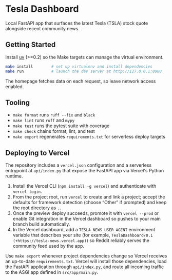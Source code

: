 # Tesla Dashboard

Local FastAPI app that surfaces the latest Tesla (TSLA) stock quote alongside recent community news.

## Getting Started

Install [uv](https://docs.astral.sh/uv/) (>=0.2) so the Make targets can manage the virtual environment.

```bash
make install        # set up virtualenv and install dependencies
make run            # launch the dev server at http://127.0.0.1:8000
```

The homepage fetches data on each request, so leave network access enabled.

## Tooling

- `make format` runs `ruff --fix` and `black`
- `make lint` runs `ruff` and `mypy`
- `make test` runs the pytest suite with coverage
- `make check` chains format, lint, and test
- `make export` regenerates `requirements.txt` for serverless deploy targets

## Deploying to Vercel

The repository includes a `vercel.json` configuration and a serverless entrypoint at `api/index.py`
that expose the FastAPI app via Vercel's Python runtime.

1. Install the Vercel CLI (`npm install -g vercel`) and authenticate with `vercel login`.
2. From the project root, run `vercel` to create and link a project; accept the defaults for
   framework detection (choose “Other” if prompted) and keep the root directory as `.`.
3. Once the preview deploy succeeds, promote it with `vercel --prod` or enable Git integration in
   the Vercel dashboard so pushes to your main branch build automatically.
4. In the Vercel dashboard, add a `TESLA_NEWS_USER_AGENT` environment variable that describes your
   site (for example, `TeslaDashboard/0.1 (+https://tesla-news.vercel.app)`) so Reddit reliably
   serves the community feed used by the app.

Use `make export` whenever project dependencies change so Vercel receives an up-to-date
`requirements.txt`. Vercel will install those dependencies, load the FastAPI application through
`api/index.py`, and route all incoming traffic to the ASGI app defined in `src/app/main.py`.
